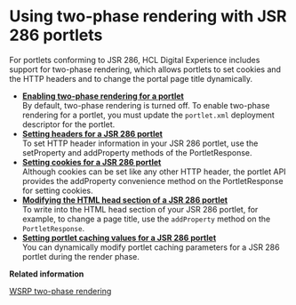 # Using two-phase rendering with JSR 286 portlets

For portlets conforming to JSR 286, HCL Digital Experience includes support for two-phase rendering, which allows portlets to set cookies and the HTTP headers and to change the portal page title dynamically.

-   **[Enabling two-phase rendering for a portlet](../dev-portlet/jsr2phase_enabling.md)**  
By default, two-phase rendering is turned off. To enable two-phase rendering for a portlet, you must update the `portlet.xml` deployment descriptor for the portlet.
-   **[Setting headers for a JSR 286 portlet](../dev-portlet/jsr2phase_sethead.md)**  
To set HTTP header information in your JSR 286 portlet, use the setProperty and addProperty methods of the PortletResponse.
-   **[Setting cookies for a JSR 286 portlet](../dev-portlet/jsr2phase_setcookie.md)**  
Although cookies can be set like any other HTTP header, the portlet API provides the addProperty convenience method on the PortletResponse for setting cookies.
-   **[Modifying the HTML head section of a JSR 286 portlet](../dev-portlet/jsr2phase_htmlhead.md)**  
To write into the HTML head section of your JSR 286 portlet, for example, to change a page title, use the `addProperty` method on the `PortletResponse`.
-   **[Setting portlet caching values for a JSR 286 portlet](../dev-portlet/jsr2phase_caching.md)**  
You can dynamically modify portlet caching parameters for a JSR 286 portlet during the render phase.


**Related information**  


[WSRP two-phase rendering](../admin-system/wsrpr_2phase_render.md)

